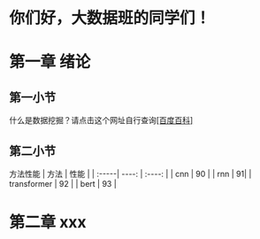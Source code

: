 # 你们好，大数据班的同学们！
# 第一章 绪论
## 第一小节
什么是数据挖掘？请点击这个网址自行查询[[百度百科]](https://www.baidu.com)
## 第二小节
方法性能
|  方法   | 性能 |
| :-----| ----: | :----: |
|  cnn  | 90  |
| rnn  | 91|
| transformer  | 92 |
| bert  | 93 |
# 第二章 xxx
